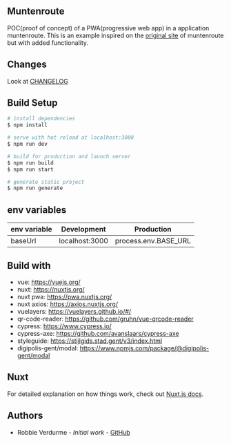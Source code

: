 ## Muntenroute
POC(proof of concept) of a PWA(progressive web app) in a application muntenroute.
This is an example inspired on the [original site](https://muntenroute.stad.gent/) of muntenroute but with added functionality. 

## Changes
Look at [CHANGELOG](https://github.com/digipolisgent/nuxt_pwa_muntenroute/blob/muntenroutestarter/CHANGELOG.md)

## Build Setup

``` bash
# install dependencies
$ npm install

# serve with hot reload at localhost:3000
$ npm run dev

# build for production and launch server
$ npm run build
$ npm run start

# generate static project
$ npm run generate
```
## env variables
| env variable |Development    | Production          |
| -------------|---------------| --------------------|
| baseUrl      |localhost:3000 | process.env.BASE_URL|

## Build with
- vue: https://vuejs.org/
- nuxt: https://nuxtjs.org/
- nuxt pwa: https://pwa.nuxtjs.org/
- nuxt axios: https://axios.nuxtjs.org/
- vuelayers: https://vuelayers.github.io/#/
- qr-code-reader: https://github.com/gruhn/vue-qrcode-reader
- cypress: https://www.cypress.io/
- cypress-axe: https://github.com/avanslaars/cypress-axe
- styleguide: https://stijlgids.stad.gent/v3/index.html
- digipolis-gent/modal: https://www.npmjs.com/package/@digipolis-gent/modal

## Nuxt
For detailed explanation on how things work, check out [Nuxt.js docs](https://nuxtjs.org).

## Authors
- Robbie Verdurme - *Initial work* - [GitHub](https://github.com/RobbieVerdurme)
